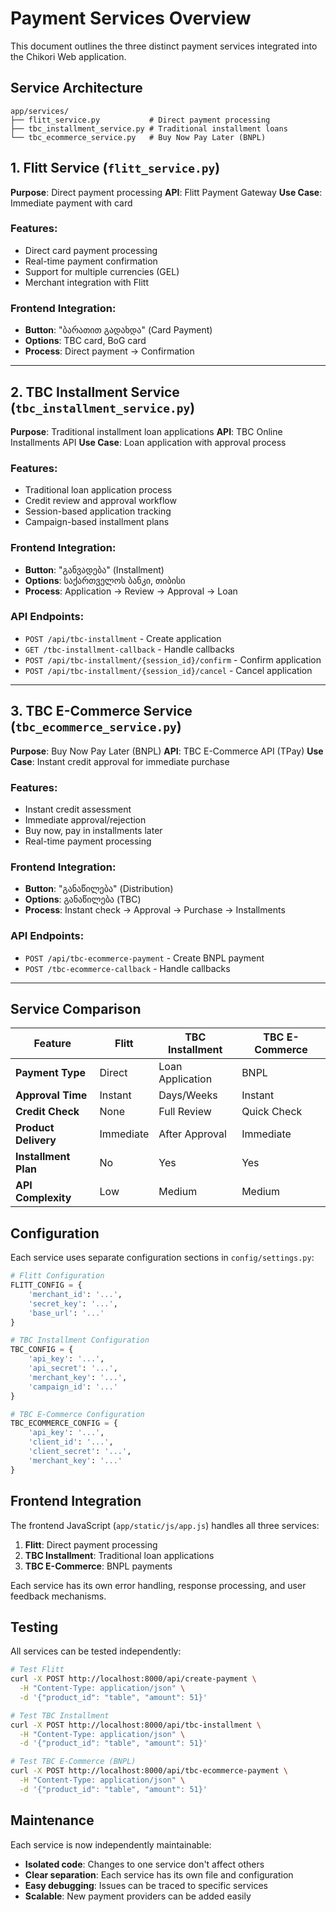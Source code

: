 # Payment Services Overview

This document outlines the three distinct payment services integrated into the Chikori Web application.

## Service Architecture

```
app/services/
├── flitt_service.py           # Direct payment processing
├── tbc_installment_service.py # Traditional installment loans
└── tbc_ecommerce_service.py   # Buy Now Pay Later (BNPL)
```

## 1. Flitt Service (`flitt_service.py`)

**Purpose**: Direct payment processing
**API**: Flitt Payment Gateway
**Use Case**: Immediate payment with card

### Features:
- Direct card payment processing
- Real-time payment confirmation
- Support for multiple currencies (GEL)
- Merchant integration with Flitt

### Frontend Integration:
- **Button**: "ბარათით გადახდა" (Card Payment)
- **Options**: TBC card, BoG card
- **Process**: Direct payment → Confirmation

---

## 2. TBC Installment Service (`tbc_installment_service.py`)

**Purpose**: Traditional installment loan applications
**API**: TBC Online Installments API
**Use Case**: Loan application with approval process

### Features:
- Traditional loan application process
- Credit review and approval workflow
- Session-based application tracking
- Campaign-based installment plans

### Frontend Integration:
- **Button**: "განვადება" (Installment)
- **Options**: საქართველოს ბანკი, თიბისი
- **Process**: Application → Review → Approval → Loan

### API Endpoints:
- `POST /api/tbc-installment` - Create application
- `GET /tbc-installment-callback` - Handle callbacks
- `POST /api/tbc-installment/{session_id}/confirm` - Confirm application
- `POST /api/tbc-installment/{session_id}/cancel` - Cancel application

---

## 3. TBC E-Commerce Service (`tbc_ecommerce_service.py`)

**Purpose**: Buy Now Pay Later (BNPL)
**API**: TBC E-Commerce API (TPay)
**Use Case**: Instant credit approval for immediate purchase

### Features:
- Instant credit assessment
- Immediate approval/rejection
- Buy now, pay in installments later
- Real-time payment processing

### Frontend Integration:
- **Button**: "განაწილება" (Distribution)
- **Options**: განაწილება (TBC)
- **Process**: Instant check → Approval → Purchase → Installments

### API Endpoints:
- `POST /api/tbc-ecommerce-payment` - Create BNPL payment
- `POST /tbc-ecommerce-callback` - Handle callbacks

---

## Service Comparison

| Feature | Flitt | TBC Installment | TBC E-Commerce |
|---------|-------|-----------------|----------------|
| **Payment Type** | Direct | Loan Application | BNPL |
| **Approval Time** | Instant | Days/Weeks | Instant |
| **Credit Check** | None | Full Review | Quick Check |
| **Product Delivery** | Immediate | After Approval | Immediate |
| **Installment Plan** | No | Yes | Yes |
| **API Complexity** | Low | Medium | Medium |

## Configuration

Each service uses separate configuration sections in `config/settings.py`:

```python
# Flitt Configuration
FLITT_CONFIG = {
    'merchant_id': '...',
    'secret_key': '...',
    'base_url': '...'
}

# TBC Installment Configuration
TBC_CONFIG = {
    'api_key': '...',
    'api_secret': '...',
    'merchant_key': '...',
    'campaign_id': '...'
}

# TBC E-Commerce Configuration
TBC_ECOMMERCE_CONFIG = {
    'api_key': '...',
    'client_id': '...',
    'client_secret': '...',
    'merchant_key': '...'
}
```

## Frontend Integration

The frontend JavaScript (`app/static/js/app.js`) handles all three services:

1. **Flitt**: Direct payment processing
2. **TBC Installment**: Traditional loan applications
3. **TBC E-Commerce**: BNPL payments

Each service has its own error handling, response processing, and user feedback mechanisms.

## Testing

All services can be tested independently:

```bash
# Test Flitt
curl -X POST http://localhost:8000/api/create-payment \
  -H "Content-Type: application/json" \
  -d '{"product_id": "table", "amount": 51}'

# Test TBC Installment
curl -X POST http://localhost:8000/api/tbc-installment \
  -H "Content-Type: application/json" \
  -d '{"product_id": "table", "amount": 51}'

# Test TBC E-Commerce (BNPL)
curl -X POST http://localhost:8000/api/tbc-ecommerce-payment \
  -H "Content-Type: application/json" \
  -d '{"product_id": "table", "amount": 51}'
```

## Maintenance

Each service is now independently maintainable:
- **Isolated code**: Changes to one service don't affect others
- **Clear separation**: Each service has its own file and configuration
- **Easy debugging**: Issues can be traced to specific services
- **Scalable**: New payment providers can be added easily 